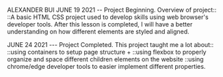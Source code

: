 ALEXANDER BUI
JUNE 19 2021 -- Project Beginning.
Overview of project::
::A basic HTML CSS project used to develop skills using web browser's developer tools. After this lesson is completed, I will have a better understanding on how different elements are styled and aligned.

JUNE 24 2021 --- Project Completed.
This project taught me a lot about:: 
::using containers to setup page structure + 
::using flexbox to properly organize and space different children elements on the website
::using chrome/edge developer tools to easier implement different properties.



